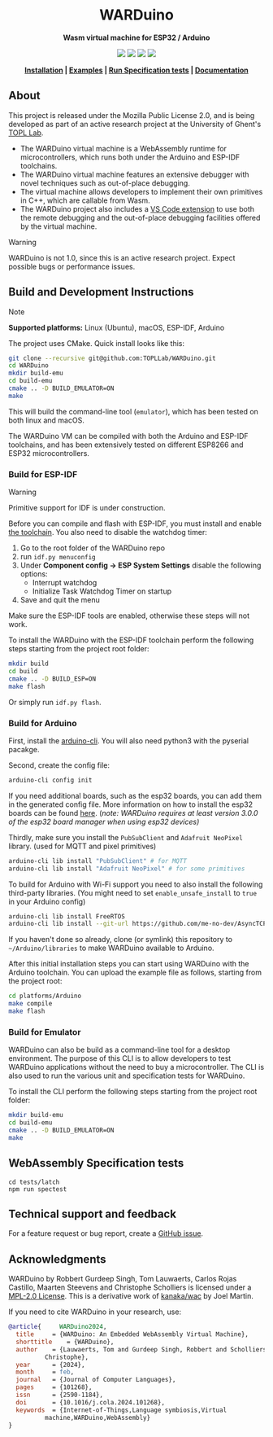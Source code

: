 <div align="center">
  <h1>WARDuino</h1>

  <p>
    <strong>Wasm virtual machine for ESP32 / Arduino</strong>
  </p>

  <p>
    <a href="https://github.com/TOPLLab/WARDuino/actions/workflows/compile.yml"><img src="https://github.com/TOPLLab/WARDuino/actions/workflows/compile.yml/badge.svg"></a>
    <a href="https://github.com/TOPLLab/WARDuino/actions/workflows/test.yml"><img src="https://github.com/TOPLLab/WARDuino/actions/workflows/test.yml/badge.svg"></a>
    <a href="https://doi.org/10.1016/j.cola.2024.101268"><img src="https://img.shields.io/badge/DOI-10.1016%2Fj.cola.2024.101268-blue.svg"></a>
    <a href="https://github.com/TOPLLab/WARDuino/blob/master/LICENSE"><img src="https://img.shields.io/badge/License-MPL_2.0-blue.svg"></a>
  </p>

  <b>
    <a href="./README.md#build-and-development-instructions">Installation</a>
    <span> | </span>
    <a href="./tutorials/">Examples</a>
    <span> | </span>
    <a href="./README.md#webassembly-specification-tests">Run Specification tests</a>
    <span> | </span>
    <a href="https://topllab.github.io/WARDuino/guide/get-started.html">Documentation</a>
  </b>

</div>

## About

This project is released under the Mozilla Public License 2.0, and is being developed as part of an active research project at the University of Ghent's [TOPL Lab](https://github.com/TOPLLab).

+ The WARDuino virtual machine is a WebAssembly runtime for microcontrollers, which runs both under the Arduino and ESP-IDF toolchains.
+ The WARDuino virtual machine features an extensive debugger with novel techniques such as out-of-place debugging.
+ The virtual machine allows developers to implement their own primitives in C++, which are callable from Wasm.
+ The WARDuino project also includes a [VS Code extension](https://github.com/TOPLLab/WARDuino-VSCode) to use both the remote debugging and the out-of-place debugging facilities offered by the virtual machine.

> [!WARNING]
> WARDuino is not 1.0, since this is an active research project. Expect possible bugs or performance issues.

## Build and Development Instructions

> [!NOTE]
> **Supported platforms:** Linux (Ubuntu), macOS, ESP-IDF, Arduino

The project uses CMake. Quick install looks like this:

```bash
git clone --recursive git@github.com:TOPLLab/WARDuino.git
cd WARDuino
mkdir build-emu
cd build-emu
cmake .. -D BUILD_EMULATOR=ON
make
```

This will build the command-line tool (`emulator`), which has been tested on both linux and macOS.

The WARDuino VM can be compiled with both the Arduino and ESP-IDF toolchains, and has been extensively tested on different ESP8266 and ESP32 microcontrollers.

### Build for ESP-IDF

> [!WARNING]
> Primitive support for IDF is under construction.

Before you can compile and flash with ESP-IDF, you must install and enable [the toolchain](https://docs.espressif.com/projects/esp-idf/en/latest/esp32/get-started/linux-macos-setup.html).
You also need to disable the watchdog timer:

1. Go to the root folder of the WARDuino repo
2. run `idf.py menuconfig`
3. Under **Component config → ESP System Settings** disable the following options:
   - Interrupt watchdog
   - Initialize Task Watchdog Timer on startup
4. Save and quit the menu

Make sure the ESP-IDF tools are enabled, otherwise these steps will not work.

To install the WARDuino with the ESP-IDF toolchain perform the following steps starting from the project root folder:

```bash
mkdir build
cd build
cmake .. -D BUILD_ESP=ON
make flash
```

Or simply run `idf.py flash`.

### Build for Arduino

First, install the [arduino-cli](https://arduino.github.io/arduino-cli/0.21/installation/).
You will also need python3 with the pyserial pacakge.

Second, create the config file:

```bash
arduino-cli config init
```

If you need additional boards, such as the esp32 boards, you can add them in the generated config file. More information on how to install the esp32 boards can be found <a href="./documentation/InstallArduinoESP32.md">here</a>.
(_note: WARDuino requires at least version 3.0.0 of the esp32 board manager when using esp32 devices)_

Thirdly, make sure you install the `PubSubClient` and `Adafruit NeoPixel` library. (used for MQTT and pixel primitives)

```bash
arduino-cli lib install "PubSubClient" # for MQTT
arduino-cli lib install "Adafruit NeoPixel" # for some primitives
```

To build for Arduino with Wi-Fi support you need to also install the following third-party libraries.
(You might need to set `enable_unsafe_install` to `true` in your Arduino config)

```bash
arduino-cli lib install FreeRTOS
arduino-cli lib install --git-url https://github.com/me-no-dev/AsyncTCP.git
```

If you haven't done so already, clone (or symlink) this repository to `~/Arduino/libraries` to make WARDuino available to Arduino.


After this initial installation steps you can start using WARDuino with the Arduino toolchain.
You can upload the example file as follows, starting from the project root:

```bash
cd platforms/Arduino
make compile
make flash
```

### Build for Emulator

WARDuino can also be build as a command-line tool for a desktop environment.
The purpose of this CLI is to allow developers to test WARDuino applications without the need to buy a microcontroller.
The CLI is also used to run the various unit and specification tests for WARDuino.

To install the CLI perform the following steps starting from the project root folder:

```bash
mkdir build-emu
cd build-emu
cmake .. -D BUILD_EMULATOR=ON
make
```

## WebAssembly Specification tests

```shell
cd tests/latch
npm run spectest
```

## Technical support and feedback

For a feature request or bug report, create a [GitHub issue](https://github.com/TOPLLab/WARDuino/issues).

## Acknowledgments

WARDuino by Robbert Gurdeep Singh, Tom Lauwaerts, Carlos Rojas Castillo, Maarten Steevens and Christophe Scholliers is licensed under a [MPL-2.0 License](./LICENSE).
This is a derivative work of [kanaka/wac](https://github.com/kanaka/wac) by Joel Martin.

If you need to cite WARDuino in your research, use:

```bibtex
@article{	  WARDuino2024,
  title		= {WARDuino: An Embedded WebAssembly Virtual Machine},
  shorttitle	= {WARDuino},
  author	= {Lauwaerts, Tom and Gurdeep Singh, Robbert and Scholliers,
		  Christophe},
  year		= {2024},
  month		= feb,
  journal	= {Journal of Computer Languages},
  pages		= {101268},
  issn		= {2590-1184},
  doi		= {10.1016/j.cola.2024.101268},
  keywords	= {Internet-of-Things,Language symbiosis,Virtual
		  machine,WARDuino,WebAssembly}
}
```

